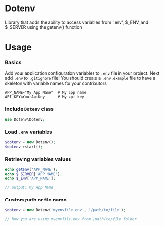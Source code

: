 # Dotenv
Library that adds the ability to access variables from '.env', $_ENV, and $_SERVER using the getenv() function


# Usage

### Basics
Add your application configuration variables to `.env` file in your project. Next add `.env` to `.gitignore` file! You should create a `.env.example` file to have a skeleton with variable names for your contributors
```shell
APP_NAME="My App Name"  # My app name
API_KEY=YourApiKey      # My api key
```

### Include `Dotenv` class
```php
use Dotenv\Dotenv;
```

### Load `.env` variables
```php
$dotenv = new Dotenv();
$dotenv->start();
```

### Retrieving  variables values
```php
echo getenv('APP_NAME');
echo $_SERVER['APP_NAME'];
echo $_ENV['APP_NAME'];

// output: My App Name
```

### Custom path or file name
```php
$dotenv = new Dotenv('myenvfile.env', '/path/to/file');

// Now you are using myenvfile.env from /path/to/file folder
```